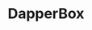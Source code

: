 ---
title: DapperBox
tech: GreenSock - jQuery - Responsive Design - HTML5 - CSS3
thumbnail: dapperbox.png
link: http://projectfrank.github.io/gallery
description: dapperBox is a fully responsive jQuery gallery featuring a layout algorithm inspired by MasonryJS. Animations are optimized using the GreenSock Animation Platform.
priority: 1
---